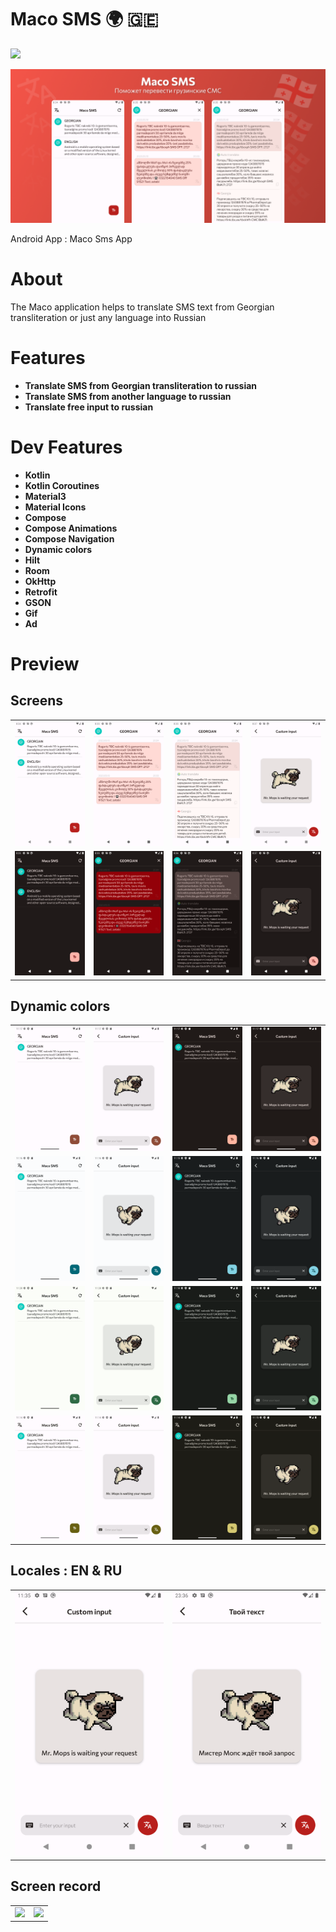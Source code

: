 # Maco SMS 🌍 🇬🇪

<img src="https://raw.githubusercontent.com/andybeardness/Maco-SMS-App/main/app/src/main/1024.png" width="250">

![](/preview/preview/p.png)

Android App : Maco Sms App

# About

The Maco application helps to translate SMS text from Georgian transliteration or just any language into Russian

# Features

- **Translate SMS from Georgian transliteration to russian**
- **Translate SMS from another language to russian**
- **Translate free input to russian**

# Dev Features

- **Kotlin**
- **Kotlin Coroutines**
- **Material3**
- **Material Icons**
- **Compose**
- **Compose Animations**
- **Compose Navigation**
- **Dynamic colors**
- **Hilt**
- **Room**
- **OkHttp**
- **Retrofit**
- **GSON**
- **Gif**
- **Ad**

# Preview

## Screens

|   |   |   |   |
| - | - | - | - |
| ![](/preview/screens/hl.png) | ![](/preview/screens/gl.png) | ![](/preview/screens/gtl1.png) | ![](/preview/screens/ml.png) |
| ![](/preview/screens/hd.png) | ![](/preview/screens/gd.png) | ![](/preview/screens/gtd1.png) | ![](/preview/screens/md.png) |

## Dynamic colors

|   |   |   |   |
| - | - | - | - |
| ![](/preview/dynamic/hlr.png) | ![](/preview/dynamic/mlr.png) | ![](/preview/dynamic/hdr.png) | ![](/preview/dynamic/mdr.png) |
| ![](/preview/dynamic/hlb.png) | ![](/preview/dynamic/mlb.png) | ![](/preview/dynamic/hdb.png) | ![](/preview/dynamic/mdb.png) |
| ![](/preview/dynamic/hlg.png) | ![](/preview/dynamic/mlg.png) | ![](/preview/dynamic/hdg.png) | ![](/preview/dynamic/mdg.png) |
| ![](/preview/dynamic/hly.png) | ![](/preview/dynamic/mly.png) | ![](/preview/dynamic/hdy.png) | ![](/preview/dynamic/mdy.png) |

## Locales : EN & RU

|   |   |
| - | - |
| ![](/preview/locale/le.png) | ![](/preview/locale/lr.png) |

## Screen record

|   |   |
| - | - |
| ![](preview/record/srg.gif) | ![](preview/record/srm.gif) |
